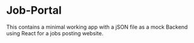 # Job-Portal
This contains a minimal working app with a jSON file as a mock Backend using React for a jobs posting website.
